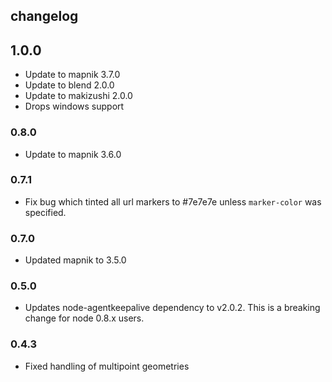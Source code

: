 ## changelog

## 1.0.0

- Update to mapnik 3.7.0
- Update to blend 2.0.0
- Update to makizushi 2.0.0
- Drops windows support

### 0.8.0

- Update to mapnik 3.6.0

### 0.7.1

- Fix bug which tinted all url markers to #7e7e7e unless `marker-color` was specified.

### 0.7.0

- Updated mapnik to 3.5.0

### 0.5.0

- Updates node-agentkeepalive dependency to v2.0.2. This is a breaking change for node 0.8.x users.

### 0.4.3

 - Fixed handling of multipoint geometries
